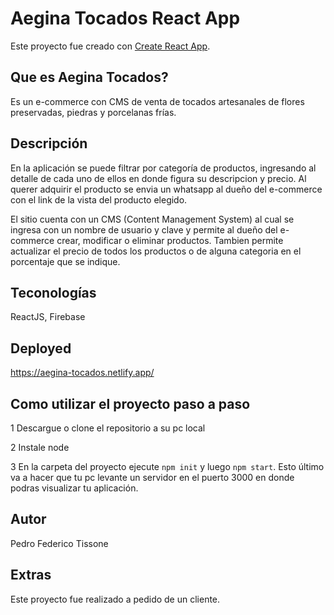 # Aegina Tocados React App

Este proyecto fue creado con [Create React App](https://github.com/facebook/create-react-app).

## Que es Aegina Tocados?

Es un e-commerce con CMS de venta de tocados artesanales de flores preservadas, piedras y porcelanas frías.

## Descripción

En la aplicación se puede filtrar por categoría de productos, ingresando al detalle de cada uno de ellos en donde figura su descripcion y precio. Al querer adquirir el producto se envia un whatsapp al dueño del e-commerce con el link de la vista del producto elegido.

El sitio cuenta con un CMS (Content Management System) al cual se ingresa con un nombre de usuario y clave y permite al dueño del e-commerce crear, modificar o eliminar productos. Tambien permite actualizar el precio de todos los productos o de alguna categoria en el porcentaje que se indique.

## Teconologías

ReactJS, Firebase

## Deployed

https://aegina-tocados.netlify.app/

## Como utilizar el proyecto paso a paso

1 Descargue o clone el repositorio a su pc local

2 Instale node

3 En la carpeta del proyecto ejecute `npm init` y luego `npm start`. Esto último va a hacer que tu pc levante un servidor en el puerto 3000 en donde podras visualizar
tu aplicación.

## Autor

Pedro Federico Tissone

## Extras

Este proyecto fue realizado a pedido de un cliente.
